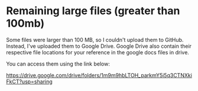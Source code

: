 # Remaining large files (greater than 100mb)
Some files were larger than 100 MB, so I couldn't upload them to GitHub. Instead, I've uploaded them to Google Drive. Google Drive also contain their respective file locations for your reference in the google docs files in drive.

You can access them using the link below:

https://drive.google.com/drive/folders/1m9m9hbLTOH_parkmY5i5q3CTNXkiFkCT?usp=sharing
